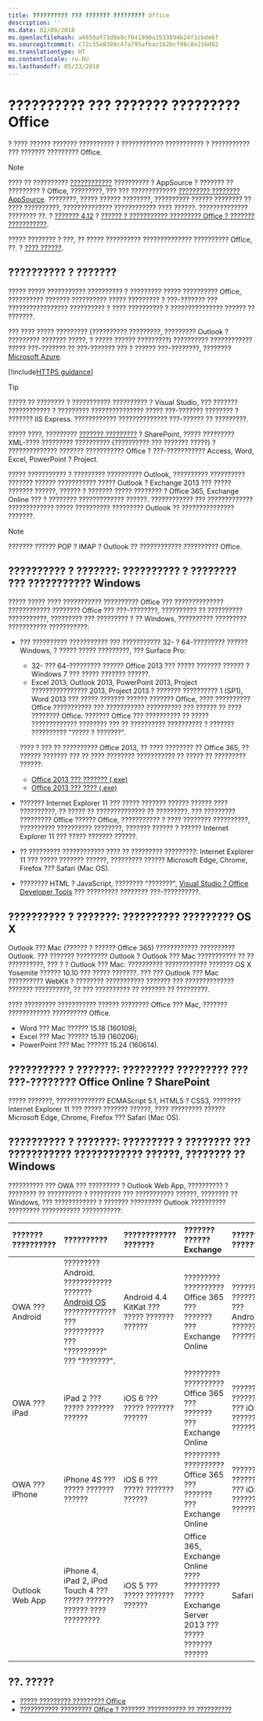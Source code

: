 ```yaml
---
title: ?????????? ??? ??????? ????????? Office
description: ''
ms.date: 02/09/2018
ms.openlocfilehash: a4859af73d8e9cf041990a3533894b24f1cbde6f
ms.sourcegitcommit: c72c35e8389c47a795afbac1b2bcf98c8e216d82
ms.translationtype: HT
ms.contentlocale: ru-RU
ms.lasthandoff: 05/23/2018
---
```

# <a name="requirements-for-running-office-add-ins"></a>?????????? ??? ??????? ????????? Office

? ???? ?????? ??????? ?????????? ? ???????????? ??????????? ? ??????????? ??? ??????? ????????? Office.

> [!NOTE]
> ???? ?? ?????????? [????????????](../publish/publish.md) ?????????? ? AppSource ? ??????? ?? ????????? ? Office, ?????????, ??? ??? ????????????? [????????? ???????? AppSource](https://docs.microsoft.com/en-us/office/dev/store/validation-policies). ????????, ????? ?????? ????????, ?????????? ?????? ???????? ?? ???? ??????????, ?????????????? ???????????? ???? ??????. ?????????????? ???????? ??. ? [??????? 4.12](https://docs.microsoft.com/en-us/office/dev/store/validation-policies#4-apps-and-add-ins-behave-predictably) ? [?????? ? ??????????? ????????? Office ? ??????? ???????????](../overview/office-add-in-availability.md). 

????? ???????? ? ???, ?? ????? ?????????? ?????????????? ?????????? Office, ??. ? [???? ??????](../overview/office-add-in-availability.md).

## <a name="server-requirements"></a>?????????? ? ???????

????? ????? ??????????? ?????????? ? ????????? ????? ?????????? Office, ?????????? ??????? ?????????? ????? ????????? ? ???-??????? ??? ????????????????? ?????????? ? ???? ?????????? ? ??????????????? ?????? ?? ???????.

??? ???? ????? ????????? (?????????? ?????????, ????????? Outlook ? ????????? ??????? ?????, ? ????? ?????? ?????????) ?????????? ???????????? ????? ???-??????? ?? ???-??????? ??? ? ?????? ???-????????, ???????? [Microsoft Azure](../publish/host-an-office-add-in-on-microsoft-azure.md).

[!include[HTTPS guidance](../includes/https-guidance.md)]

> [!TIP]
> ????? ?? ???????? ? ??????????? ?????????? ? Visual Studio, ??? ??????? ???????????? ? ????????? ??????????????? ????? ???-??????? ???????? ? ??????? IIS Express. ???????????? ?????????????? ???-?????? ?? ?????????. 

????? ????, ????????? [??????? ?????????](../publish/publish-task-pane-and-content-add-ins-to-an-add-in-catalog.md) ? SharePoint, ????? ????????? XML-???? ????????? ?????????? (?????????? ??? ??????? ?????) ? ?????????????? ??????? ??????????? Office ? ???-??????????? Access, Word, Excel, PowerPoint ? Project.

????? ??????????? ? ????????? ?????????? Outlook, ?????????? ?????????? ??????? ?????? ??????????? ????? Outlook ? Exchange 2013 ??? ????? ??????? ??????, ?????? ? ??????? ????? ???????? ? Office 365, Exchange Online ??? ? ???????? ????????????? ??????. ???????????? ??? ????????????? ????????????? ????? ?????????? ????????? Outlook ?? ??????????????? ???????.

> [!NOTE]
> ??????? ?????? POP ? IMAP ? Outlook ?? ???????????? ?????????? Office.

## <a name="client-requirements-windows-desktop-and-tablet"></a>?????????? ? ???????: ?????????? ? ???????? ??? ??????????? Windows

????? ????? ???? ??????????? ?????????? Office ??? ?????????????? ???????????? ???????? Office ??? ???-????????, ?????????? ?? ?????????? ???????????, ????????? ??? ????????? ? ?? Windows, ?????????? ????????? ??????????? ???????????:


- ??? ?????????? ??????????? ??? ??????????? 32- ? 64-????????? ?????? Windows, ? ????? ????? ?????????, ??? Surface Pro:
    - 32- ??? 64-????????? ?????? Office 2013 ??? ????? ??????? ?????? ? Windows 7 ??? ????? ??????? ??????.
    - Excel 2013, Outlook 2013, PowerPoint 2013, Project ???????????????? 2013, Project 2013 ? ??????? ?????????? 1 (SP1), Word 2013 ??? ????? ??????? ?????? ??????? Office, ???? ?????????? Office ??????????? ??? ??????????? ?????????? ??? ?????? ?? ???? ???????? Office. ??????? Office ??? ?????????? ?? ????? ????????????? ???????? ??? ?? ?????????? ?????????? ? ??????? ?????????? "????? ? ???????".
    
  ???? ? ??? ?? ?????????? Office 2013, ?? ???? ???????? ?? Office 365, ?? ?????? ??????? ??? ?? ???? ???????? ??????????? ?? ????? ?? ????????? ??????:       
    - [Office 2013 ??? ??????? (.exe)](https://c2rsetup.officeapps.live.com/c2r/download.aspx?productReleaseID=O365BusinessRetail&platform=X86&language=en-us&version=O15GA&source=O15OLSO365) 
    - [Office 2013 ??? ???? (.exe)](https://c2rsetup.officeapps.live.com/c2r/download.aspx?productReleaseID=O365HomePremRetail&platform=X86&language=en-us&version=O15GA&source=O15OLSO365) 

- ??????? Internet Explorer 11 ??? ????? ??????? ?????? ?????? ???? ??????????, ?? ????? ?? ?????????????? ?? ?????????. ??? ????????? ????????? Office ?????? Office, ??????????? ? ???? ???????? ??????????, ?????????? ?????????? ????????, ??????? ?????? ? ?????? Internet Explorer 11 ??? ????? ??????? ??????.
- ?? ????????? ???????????? ???? ?? ????????? ?????????: Internet Explorer 11 ??? ????? ??????? ??????, ????????? ?????? Microsoft Edge, Chrome, Firefox ??? Safari (Mac OS).
- ???????? HTML ? JavaScript, ???????? "???????", [Visual Studio ? Office Developer Tools](https://www.visualstudio.com/features/office-tools-vs) ??? ????????? ???????? ???-??????????.

## <a name="client-requirements-os-x-desktop"></a>?????????? ? ???????: ?????????? ????????? OS X

Outlook ??? Mac (?????? ? ?????? Office 365) ???????????? ?????????? Outlook. ??? ??????? ????????? Outlook ? Outlook ??? Mac ??????????? ?? ?? ??????????, ??? ? ? Outlook ??? Mac: ?????????? ???????????? ??????? OS X Yosemite ?????? 10.10 ??? ????? ???????. ??? ??? Outlook ??? Mac ?????????? WebKit ? ???????? ??????????? ??????? ??? ?????????????? ??????? ??????????, ?? ??? ?????????? ?? ??????? ?? ?????????.

???? ????????? ??????????? ?????? ???????? Office ??? Mac, ??????? ???????????? ?????????? Office.

- Word ??? Mac ?????? 15.18 (160109); 
- Excel ??? Mac ?????? 15.19 (160206); 
- PowerPoint ??? Mac ?????? 15.24 (160614).

## <a name="client-requirements-browser-support-for-office-online-web-clients-and-sharepoint"></a>?????????? ? ???????: ????????? ????????? ??? ???-???????? Office Online ? SharePoint

????? ???????, ?????????????? ECMAScript 5.1, HTML5 ? CSS3, ???????? Internet Explorer 11 ??? ????? ??????? ??????, ???? ????????? ?????? Microsoft Edge, Chrome, Firefox ??? Safari (Mac OS).


## <a name="client-requirements-non-windows-smartphone-and-tablet"></a>?????????? ? ???????: ????????? ? ???????? ??? ??????????? ???????????? ??????, ???????? ?? Windows

?????????? ??? OWA ??? ????????? ? Outlook Web App, ?????????? ? ???????? ?? ?????????? ? ????????? ??? ??????????? ??????, ???????? ?? Windows, ??? ???????????? ? ??????? ????????? Outlook ?????????? ????????? ??????????? ???????????:


| ??????? ?????????? | ?????????? | ???????????? ??????? | ??????? ?????? Exchange | ????????? ??????? |
|:-----|:-----|:-----|:-----|:-----|
|OWA ??? Android|????????? Android. ???????????? ??????? [Android OS](https://developer.android.com/guide/practices/screens_support.html) ????????????? ??? ?????????? ??? "?????????" ??? "???????".|Android 4.4 KitKat ??? ????? ??????? ??????|????????? ?????????? Office 365 ??? ??????? ??? Exchange Online|?????????? ?????????? ??? Android, ??????? ?? ????????|
|OWA ??? iPad|iPad 2 ??? ????? ??????? ??????|iOS 6 ??? ????? ??????? ??????|????????? ?????????? Office 365 ??? ??????? ??? Exchange Online|?????????? ?????????? ??? iOS, ??????? ?? ????????|
|OWA ??? iPhone|iPhone 4S ??? ????? ??????? ??????|iOS 6 ??? ????? ??????? ??????|????????? ?????????? Office 365 ??? ??????? ??? Exchange Online|?????????? ?????????? ??? iOS, ??????? ?? ????????|
|Outlook Web App|iPhone 4, iPad 2, iPod Touch 4 ??? ????? ??????? ?????? ???? ?????????|iOS 5 ??? ????? ??????? ??????|Office 365, Exchange Online ???? ????????? ????? Exchange Server 2013 ??? ????? ??????? ??????|Safari|


## <a name="see-also"></a>??. ?????

- [????? ????????? ????????? Office](../overview/office-add-ins.md)
- [??????????? ????????? Office ? ??????? ??????????? ?? ??????????](../overview/office-add-in-availability.md)
